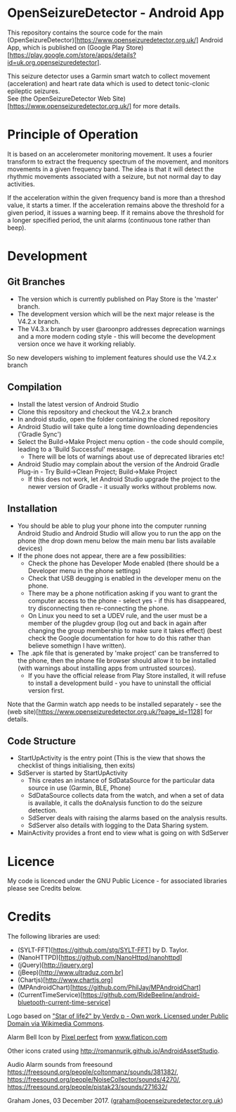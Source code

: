 OpenSeizureDetector - Android App
=================================
This repository contains the source code for the main 
(OpenSeizureDetector)[https://www.openseizuredetector.org.uk/] 
Android App, which is published on 
(Google Play Store)[https://play.google.com/store/apps/details?id=uk.org.openseizuredetector].

This seizure detector uses a Garmin smart watch to collect movement (acceleration) and heart rate data which is used to detect tonic-clonic epileptic seizures.  
See (the OpenSeizureDetector Web Site)[https://www.openseizuredetector.org.uk/] for more details.

Principle of Operation
======================
It is based on an accelerometer monitoring movement.  It uses a fourier
transform to extract the frequency spectrum of the movement, and monitors
movements in a given frequency band.   The idea is that it will detect the
rhythmic movements associated with a seizure, but not normal day to day
activities.

If the acceleration within the given frequency band is more than a
threshod value, it starts a timer.  If the acceleration remains above
the threshold for a given period, it issues a warning beep.
If it remains above the threshold for a longer specified period, the unit
alarms (continuous tone rather than beep).

Development
===========
Git Branches
------------
  - The version which is currently published on Play Store is the 'master' branch.
  - The development version which will be the next major release is the V4.2.x branch.
  - The V4.3.x branch by user @aroonpro addresses deprecation warnings and a more modern coding style - this will become the development version once we have it working reliably.

So new developers wishing to implement features should use the V4.2.x branch

Compilation
-----------
  - Install the latest version of Android Studio
  - Clone this repository and checkout the V4.2.x branch
  - In android studio, open the folder containing the cloned repository
  - Android Studio will take quite a long time downloading dependencies ('Gradle Sync')
  - Select the Build->Make Project menu option - the code should compile, leading to a 'Build Successful' message.
      - There will be lots of warnings about use of deprecated libraries etc!
  - Android Studio may complain about the version of the Android Gradle Plug-in - Try Build->Clean Project; Build->Make Project
      - If this does not work, let Android Studio upgrade the project to the newer version of Gradle - it usually works without problems now.
   
Installation
------------
  - You should be able to plug your phone into the computer running Android Studio and Android Studio will allow you to run the app on the phone (the drop down menu below the main menu bar lists available devices)
  - If the phone does not appear, there are a few possibilities:
      - Check the phone has Developer Mode enabled (there should be a Developer menu in the phone settings)
      - Check that USB deugging is enabled in the developer menu on the phone.
      - There may be a phone notification asking if you want to grant the computer access to the phone - select yes - if this has disappeared, try disconnecting then re-connecting the phone.
      - On Linux you need to set a UDEV rule, and the user must be a member of the plugdev group (log out and back in again after changing the group membership to make sure it takes effect)  (best check the Google documentation for how to do this rather than believe somethign I have written).
- The .apk file that is generated by 'make project' can be transferred to the phone, then the phone file browser should allow it to be installed (with warnings about installing apps from untrusted sources).
    - If you have the official release from Play Store installed, it will refuse to install a development build - you have to uninstall the official version first.
 
Note that the Garmin watch app needs to be installed separately - see the (web site)[https://www.openseizuredetector.org.uk/?page_id=1128] for details.  

Code Structure
--------------
  - StartUpActivity is the entry point (This is the view that shows the checklist of things initialising, then exits)
  - SdServer is started by StartUpActivity
       - This creates an instance of SdDataSource for the particular data source in use (Garmin, BLE, Phone)
       - SdDataSource collects data from the watch, and when a set of data is available, it calls the doAnalysis function to do the seizure detection.
       - SdServer deals with raising the alarms based on the analysis results.
       - SdServer also details with logging to the Data Sharing system.
  - MainActivity provides a front end to view what is going on with SdServer

Licence
=======
My code is licenced under the GNU Public Licence - for associated libraries 
please see Credits below.

Credits
=======
The following libraries are used:
* (SYLT-FFT)[https://github.com/stg/SYLT-FFT] by D. Taylor.
* (NanoHTTPD)[https://github.com/NanoHttpd/nanohttpd]
* (jQuery)[http://jquery.org]
* (jBeep)[http://www.ultraduz.com.br]
* (Chartjs)[http://www.chartjs.org]
* (MPAndroidChart)[https://github.com/PhilJay/MPAndroidChart]
* (CurrentTimeService)[https://github.com/RideBeeline/android-bluetooth-current-time-service]

Logo based on ["Star of life2" by Verdy p - Own work. Licensed under Public Domain via Wikimedia Commons](http://commons.wikimedia.org/wiki/File:Star_of_life2.svg#mediaviewer/File:Star_of_life2.svg).

Alarm Bell Icon by <a href="https://icon54.com/" title="Pixel perfect">Pixel perfect</a> from <a href="https://www.flaticon.com/" title="Flaticon"> www.flaticon.com</a>

Other icons crated using http://romannurik.github.io/AndroidAssetStudio.

Audio Alarm sounds from freesound https://freesound.org/people/coltonmanz/sounds/381382/, https://freesound.org/people/NoiseCollector/sounds/4270/, https://freesound.org/people/pistak23/sounds/271632/



Graham Jones, 03 December 2017.  (graham@openseizuredetector.org.uk)
